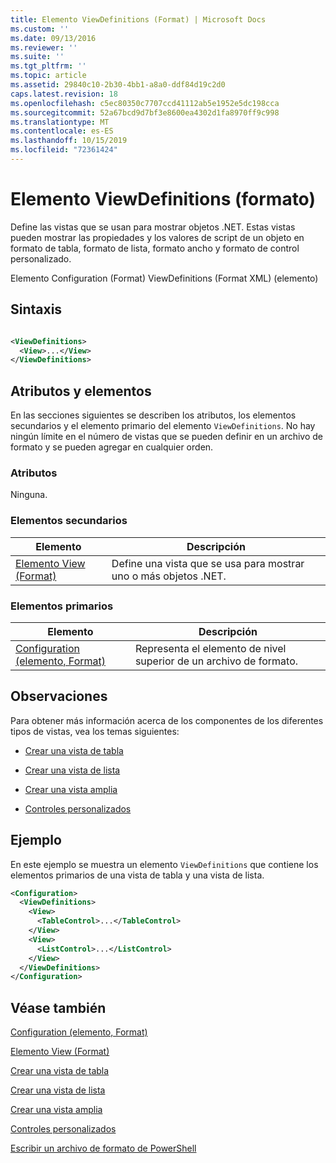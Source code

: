 ```yaml
---
title: Elemento ViewDefinitions (Format) | Microsoft Docs
ms.custom: ''
ms.date: 09/13/2016
ms.reviewer: ''
ms.suite: ''
ms.tgt_pltfrm: ''
ms.topic: article
ms.assetid: 29840c10-2b30-4bb1-a8a0-ddf84d19c2d0
caps.latest.revision: 18
ms.openlocfilehash: c5ec80350c7707ccd41112ab5e1952e5dc198cca
ms.sourcegitcommit: 52a67bcd9d7bf3e8600ea4302d1fa8970ff9c998
ms.translationtype: MT
ms.contentlocale: es-ES
ms.lasthandoff: 10/15/2019
ms.locfileid: "72361424"
---
```

# <a name="viewdefinitions-element-format"></a>Elemento ViewDefinitions (formato)

Define las vistas que se usan para mostrar objetos .NET. Estas vistas pueden mostrar las propiedades y los valores de script de un objeto en formato de tabla, formato de lista, formato ancho y formato de control personalizado.

Elemento Configuration (Format) ViewDefinitions (Format XML) (elemento)

## <a name="syntax"></a>Sintaxis

```xml

<ViewDefinitions>
  <View>...</View>
</ViewDefinitions>
```

## <a name="attributes-and-elements"></a>Atributos y elementos

En las secciones siguientes se describen los atributos, los elementos secundarios y el elemento primario del elemento `ViewDefinitions`. No hay ningún límite en el número de vistas que se pueden definir en un archivo de formato y se pueden agregar en cualquier orden.

### <a name="attributes"></a>Atributos

Ninguna.

### <a name="child-elements"></a>Elementos secundarios

|Elemento|Descripción|
|-------------|-----------------|
|[Elemento View (Format)](./view-element-format.md)|Define una vista que se usa para mostrar uno o más objetos .NET.|

### <a name="parent-elements"></a>Elementos primarios

|Elemento|Descripción|
|-------------|-----------------|
|[Configuration (elemento, Format)](./configuration-element-format.md)|Representa el elemento de nivel superior de un archivo de formato.|

## <a name="remarks"></a>Observaciones

Para obtener más información acerca de los componentes de los diferentes tipos de vistas, vea los temas siguientes:

- [Crear una vista de tabla](./creating-a-table-view.md)

- [Crear una vista de lista](./creating-a-list-view.md)

- [Crear una vista amplia](./creating-a-wide-view.md)

- [Controles personalizados](./creating-custom-controls.md)

## <a name="example"></a>Ejemplo

En este ejemplo se muestra un elemento `ViewDefinitions` que contiene los elementos primarios de una vista de tabla y una vista de lista.

```xml
<Configuration>
  <ViewDefinitions>
    <View>
      <TableControl>...</TableControl>
    </View>
    <View>
      <ListControl>...</ListControl>
    </View>
  </ViewDefinitions>
</Configuration>
```

## <a name="see-also"></a>Véase también

[Configuration (elemento, Format)](./configuration-element-format.md)

[Elemento View (Format)](./view-element-format.md)

[Crear una vista de tabla](./creating-a-table-view.md)

[Crear una vista de lista](./creating-a-list-view.md)

[Crear una vista amplia](./creating-a-wide-view.md)

[Controles personalizados](./creating-custom-controls.md)

[Escribir un archivo de formato de PowerShell](./writing-a-powershell-formatting-file.md)
